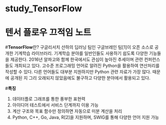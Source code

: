 # study_TensorFlow
# 텐서 플로우 끄적임 노트

#**TensorFlow**란?
구글리서치 산하의 딥러닝 팀인 구글브레인 팀[1]이 오픈 소스로 공개한 기계학습 라이브러리. 기계학습 분야를 일반인들도 사용하기 쉽도록 다양한 기능들을 제공한다. 2016년 알파고와 함께 한국에서도 관심이 높아진 추세이며 관련 컨퍼런스들도 개최되고 있다.
고수준 프로그래밍 언어로 알려진 Python을 활용하여 연산처리를 작성할 수 있다. 다른 언어들도 대부분 지원하지만 Python 관련 자료가 가장 많다. 때문에 공개된 지 그리 오래되지 않았음에도 불구하고 다양한 분야에서 활용되고 있다.

#**특징**
1. 데이터플로 그래프를 통한 풍부한 표현력
2. 아이디어 테스트에서 서비스 단계까지 이용 가능
3. 계산 구조와 목표 함수만 정의하면 자동으로 미분 계산을 처리
4. Python, C++, Go, Java, R[2]을 지원하며, SWIG를 통해 다양한 언어 지원 가능
